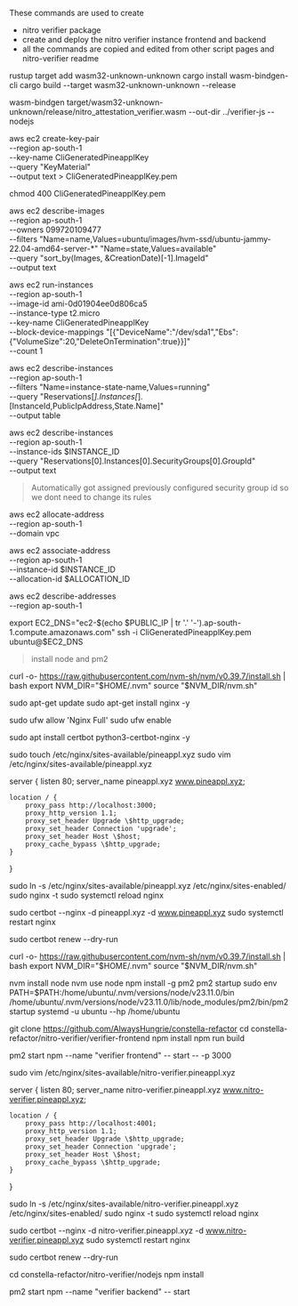 These commands are used to create 
- nitro verifier package
- create and deploy the nitro verifier instance frontend and backend
- all the commands are copied and edited from other script pages and nitro-verifier readme


rustup target add wasm32-unknown-unknown
cargo install wasm-bindgen-cli
cargo build --target wasm32-unknown-unknown --release

wasm-bindgen target/wasm32-unknown-unknown/release/nitro_attestation_verifier.wasm --out-dir ../verifier-js --nodejs

aws ec2 create-key-pair \
  --region ap-south-1 \
  --key-name CliGeneratedPineapplKey \
  --query "KeyMaterial" \
  --output text > CliGeneratedPineapplKey.pem

chmod 400 CliGeneratedPineapplKey.pem

aws ec2 describe-images \
  --region ap-south-1 \
  --owners 099720109477 \
  --filters "Name=name,Values=ubuntu/images/hvm-ssd/ubuntu-jammy-22.04-amd64-server-*" "Name=state,Values=available" \
  --query "sort_by(Images, &CreationDate)[-1].ImageId" \
  --output text

aws ec2 run-instances \
  --region ap-south-1 \
  --image-id ami-0d01904ee0d806ca5 \
  --instance-type t2.micro \
  --key-name CliGeneratedPineapplKey \
  --block-device-mappings "[{\"DeviceName\":\"/dev/sda1\",\"Ebs\":{\"VolumeSize\":20,\"DeleteOnTermination\":true}}]" \
  --count 1

aws ec2 describe-instances \
  --region ap-south-1 \
  --filters "Name=instance-state-name,Values=running" \
  --query "Reservations[*].Instances[*].[InstanceId,PublicIpAddress,State.Name]" \
  --output table

aws ec2 describe-instances \
  --region ap-south-1 \
  --instance-ids $INSTANCE_ID \
  --query "Reservations[0].Instances[0].SecurityGroups[0].GroupId" \
  --output text

> Automatically got assigned previously configured security group id
> so we dont need to change its rules

aws ec2 allocate-address \
  --region ap-south-1 \
  --domain vpc

aws ec2 associate-address \
  --region ap-south-1 \
  --instance-id $INSTANCE_ID \
  --allocation-id $ALLOCATION_ID

aws ec2 describe-addresses \
  --region ap-south-1

export EC2_DNS="ec2-$(echo $PUBLIC_IP | tr '.' '-').ap-south-1.compute.amazonaws.com"
ssh -i CliGeneratedPineapplKey.pem ubuntu@$EC2_DNS

> install node and pm2

curl -o- https://raw.githubusercontent.com/nvm-sh/nvm/v0.39.7/install.sh | bash
export NVM_DIR="$HOME/.nvm"
source "$NVM_DIR/nvm.sh"


sudo apt-get update
sudo apt-get install nginx -y

sudo ufw allow 'Nginx Full'
sudo ufw enable

sudo apt install certbot python3-certbot-nginx -y

sudo touch /etc/nginx/sites-available/pineappl.xyz
sudo vim /etc/nginx/sites-available/pineappl.xyz

server {
    listen 80;
    server_name pineappl.xyz www.pineappl.xyz;

    location / {
        proxy_pass http://localhost:3000;
        proxy_http_version 1.1;
        proxy_set_header Upgrade \$http_upgrade;
        proxy_set_header Connection 'upgrade';
        proxy_set_header Host \$host;
        proxy_cache_bypass \$http_upgrade;
    }
}

sudo ln -s /etc/nginx/sites-available/pineappl.xyz /etc/nginx/sites-enabled/
sudo nginx -t
sudo systemctl reload nginx

sudo certbot --nginx -d pineappl.xyz -d www.pineappl.xyz
sudo systemctl restart nginx

sudo certbot renew --dry-run

curl -o- https://raw.githubusercontent.com/nvm-sh/nvm/v0.39.7/install.sh | bash
export NVM_DIR="$HOME/.nvm"
source "$NVM_DIR/nvm.sh"

nvm install node
nvm use node
npm install -g pm2
pm2 startup
sudo env PATH=$PATH:/home/ubuntu/.nvm/versions/node/v23.11.0/bin /home/ubuntu/.nvm/versions/node/v23.11.0/lib/node_modules/pm2/bin/pm2 startup systemd -u ubuntu --hp /home/ubuntu

git clone https://github.com/AlwaysHungrie/constella-refactor
cd constella-refactor/nitro-verifier/verifier-frontend
npm install
npm run build

pm2 start npm --name "verifier frontend" -- start -- -p 3000

sudo vim /etc/nginx/sites-available/nitro-verifier.pineappl.xyz

server {
    listen 80;
    server_name nitro-verifier.pineappl.xyz www.nitro-verifier.pineappl.xyz;

    location / {
        proxy_pass http://localhost:4001;
        proxy_http_version 1.1;
        proxy_set_header Upgrade \$http_upgrade;
        proxy_set_header Connection 'upgrade';
        proxy_set_header Host \$host;
        proxy_cache_bypass \$http_upgrade;
    }
}

sudo ln -s /etc/nginx/sites-available/nitro-verifier.pineappl.xyz /etc/nginx/sites-enabled/
sudo nginx -t
sudo systemctl reload nginx

sudo certbot --nginx -d nitro-verifier.pineappl.xyz -d www.nitro-verifier.pineappl.xyz
sudo systemctl restart nginx

sudo certbot renew --dry-run

cd constella-refactor/nitro-verifier/nodejs
npm install

pm2 start npm --name "verifier backend" -- start